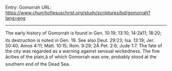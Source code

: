 Entry: Gomorrah
URL: https://www.churchofjesuschrist.org/study/scriptures/bd/gomorrah?lang=eng

---

The early history of Gomorrah is found in Gen. 10:19; 13:10; 14:2â11; 18:20; its destruction is noted in Gen. 19. See also Deut. 29:23; Isa. 13:19; Jer. 50:40; Amos 4:11; Matt. 10:15; Rom. 9:29; 2Â Pet. 2:6; Jude 1:7. The fate of the city was regarded as a warning against sensual wickedness. The five âcities of the plain,â of which Gomorrah was one, probably stood at the southern end of the Dead Sea.
